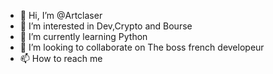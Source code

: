 - 👋 Hi, I’m @Artclaser
- 👀 I’m interested in Dev,Crypto and Bourse 
- 🌱 I’m currently learning Python 
- 💞️ I’m looking to collaborate on The boss french developeur 
- 📫 How to reach me 

<!---
Artclaser/Artclaser is a ✨ special ✨ repository because its `README.md` (this file) appears on your GitHub profile.
You can click the Preview link to take a look at your changes.
--->
